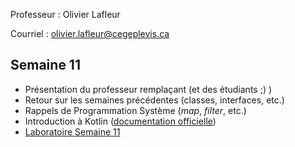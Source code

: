 Professeur : Olivier Lafleur

Courriel : [olivier.lafleur@cegeplevis.ca](mailto:olivier.lafleur@cegeplevis.ca)

## Semaine 11
- Présentation du professeur remplaçant (et des étudiants ;) )
- Retour sur les semaines précédentes (classes, interfaces, etc.)
- Rappels de Programmation Système (*map*, *filter*, etc.)
- Introduction à Kotlin ([documentation officielle](https://kotlinlang.org/docs/basic-syntax.html))
- [Laboratoire Semaine 11](lab-semaine-11.md)

<!--
## Semaine 12
- Définitions et paradigme fonctionnel (fonctions pures, immutabilité, composition de fonctions)
-->

